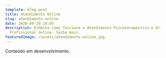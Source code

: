 ```yaml
---
template: blog-post
title: Atendimento Online
slug: atendimento-online
date: 2020-09-29 18:03
description: Endenta como funciona o Atendimento Psicoterapeutico e Orientação
  Profissional online. Saiba mais.
featuredImage: /assets/atendimento-online.jpg
---
```

Conteúdo em desenvolvimento.